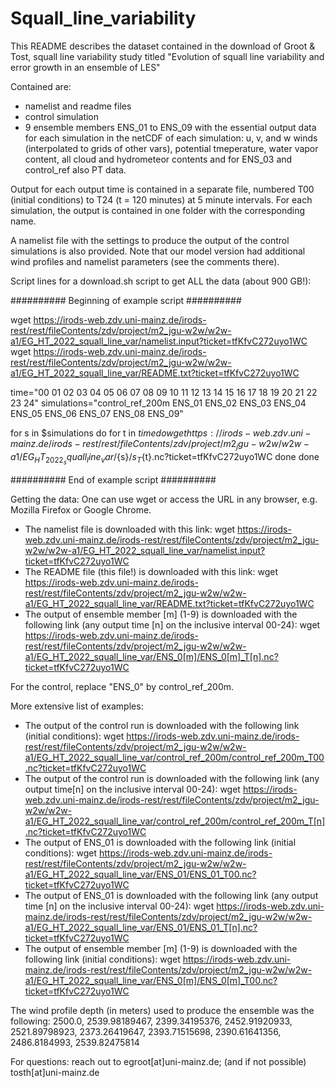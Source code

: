 # Squall_line_variability

This README describes the dataset contained in the download of Groot & Tost, squall line variability study titled 
"Evolution of squall line variability and error growth in an ensemble of LES"

Contained are:
- namelist and readme files
- control simulation
- 9 ensemble members ENS_01 to ENS_09
with the essential output data for each simulation in the netCDF of each simulation: u, v, and w winds (interpolated to grids of other vars), potential tmeperature, water vapor content, all cloud and hydrometeor contents and for ENS_03 and control_ref also PT data. 

Output for each output time is contained in a separate file, numbered T00 (initial conditions) to T24 (t = 120 minutes) at 5 minute intervals. For each simulation, the output is contained in one folder with the corresponding name.

A namelist file with the settings to produce the output of the control simulations is also provided. Note that our model version had additional wind profiles and namelist parameters (see the comments there). 


Script lines for a download.sh script to get ALL the data (about 900 GB!):

########## Beginning of example script ##########


wget https://irods-web.zdv.uni-mainz.de/irods-rest/rest/fileContents/zdv/project/m2_jgu-w2w/w2w-a1/EG_HT_2022_squall_line_var/namelist.input?ticket=tfKfvC272uyo1WC
wget https://irods-web.zdv.uni-mainz.de/irods-rest/rest/fileContents/zdv/project/m2_jgu-w2w/w2w-a1/EG_HT_2022_squall_line_var/README.txt?ticket=tfKfvC272uyo1WC


time="00 01 02 03 04 05 06 07 08 09 10 11 12 13 14 15 16 17 18 19 20 21 22 23 24"
simulations="control_ref_200m ENS_01 ENS_02 ENS_03 ENS_04 ENS_05 ENS_06 ENS_07 ENS_08 ENS_09"

for s in $simulations
do 
   for t in $time
   do 
      wget https://irods-web.zdv.uni-mainz.de/irods-rest/rest/fileContents/zdv/project/m2_jgu-w2w/w2w-a1/EG_HT_2022_squall_line_var/${s}/${s}_T${t}.nc?ticket=tfKfvC272uyo1WC
   done
done


########## End of example script ##########



Getting the data:
One can use wget or access the URL in any browser, e.g. Mozilla Firefox or Google Chrome.
- The namelist file is downloaded with this link: wget https://irods-web.zdv.uni-mainz.de/irods-rest/rest/fileContents/zdv/project/m2_jgu-w2w/w2w-a1/EG_HT_2022_squall_line_var/namelist.input?ticket=tfKfvC272uyo1WC
- The README file (this file!) is downloaded with this link: wget https://irods-web.zdv.uni-mainz.de/irods-rest/rest/fileContents/zdv/project/m2_jgu-w2w/w2w-a1/EG_HT_2022_squall_line_var/README.txt?ticket=tfKfvC272uyo1WC
- The output of ensemble member [m] (1-9) is downloaded with the following link (any output time [n] on the inclusive interval 00-24): wget https://irods-web.zdv.uni-mainz.de/irods-rest/rest/fileContents/zdv/project/m2_jgu-w2w/w2w-a1/EG_HT_2022_squall_line_var/ENS_0[m]/ENS_0[m]_T[n].nc?ticket=tfKfvC272uyo1WC

For the control, replace "ENS_0<m>" by control_ref_200m.




More extensive list of examples:
- The output of the control run is downloaded with the following link (initial conditions): wget https://irods-web.zdv.uni-mainz.de/irods-rest/rest/fileContents/zdv/project/m2_jgu-w2w/w2w-a1/EG_HT_2022_squall_line_var/control_ref_200m/control_ref_200m_T00.nc?ticket=tfKfvC272uyo1WC
- The output of the control run is downloaded with the following link (any output time[n] on the inclusive interval 00-24): wget https://irods-web.zdv.uni-mainz.de/irods-rest/rest/fileContents/zdv/project/m2_jgu-w2w/w2w-a1/EG_HT_2022_squall_line_var/control_ref_200m/control_ref_200m_T[n].nc?ticket=tfKfvC272uyo1WC
- The output of ENS_01 is downloaded with the following link (initial conditions): wget https://irods-web.zdv.uni-mainz.de/irods-rest/rest/fileContents/zdv/project/m2_jgu-w2w/w2w-a1/EG_HT_2022_squall_line_var/ENS_01/ENS_01_T00.nc?ticket=tfKfvC272uyo1WC
- The output of ENS_01 is downloaded with the following link (any output time [n] on the inclusive interval 00-24): wget https://irods-web.zdv.uni-mainz.de/irods-rest/rest/fileContents/zdv/project/m2_jgu-w2w/w2w-a1/EG_HT_2022_squall_line_var/ENS_01/ENS_01_T[n].nc?ticket=tfKfvC272uyo1WC
- The output of ensemble member [m] (1-9) is downloaded with the following link (initial conditions): wget https://irods-web.zdv.uni-mainz.de/irods-rest/rest/fileContents/zdv/project/m2_jgu-w2w/w2w-a1/EG_HT_2022_squall_line_var/ENS_0[m]/ENS_0[m]_T00.nc?ticket=tfKfvC272uyo1WC








The wind profile depth (in meters) used to produce the ensemble was the following: 
2500.0, 2539.98189467, 2399.34195376, 2452.91920933, 2521.89798923, 2373.26419647, 2393.71515698,  2390.61641356, 2486.8184993, 2539.82475814




For questions: reach out to egroot[at]uni-mainz.de; (and if not possible) tosth[at]uni-mainz.de 
